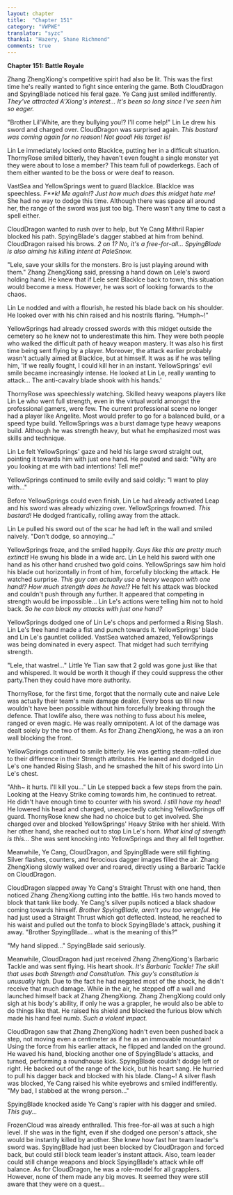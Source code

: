 ```yaml
---
layout: chapter
title:  "Chapter 151"
category: "VWPWE"
translator: "syzc"
thanks1: "Hazery, Shane Richmond"
comments: true
---
```


**Chapter 151: Battle Royale**

Zhang ZhengXiong's competitive spirit had also be lit. This was the first time he's really wanted to fight since entering the game. Both CloudDragon and SpyingBlade noticed his feral gaze. Ye Cang just smiled indifferently. *They've attracted A'Xiong's interest... It's been so long since I've seen him so eager.*

"Brother Lil'White, are they bullying you!? I'll come help!" Lin Le drew his sword and charged over. CloudDragon was surprised again. *This bastard was coming again for no reason! Not good! His target is!*

Lin Le immediately locked onto BlackIce, putting her in a difficult situation. ThornyRose smiled bitterly, they haven't even fought a single monster yet they were about to lose a member? This team full of powderkegs. Each of them either wanted to be the boss or were deaf to reason. 

VastSea and YellowSprings went to guard BlackIce. BlackIce was speechless. *F\*\*k! Me again!? Just how much does this midget hate me!* She had no way to dodge this time. Although there was space all around her, the range of the sword was just too big. There wasn't any time to cast a spell either.

CloudDragon wanted to rush over to help, but Ye Cang Mithril Rapier blocked his path. SpyingBlade's dagger stabbed at him from behind. CloudDragon raised his brows. *2 on 1? No, it's a free-for-all... SpyingBlade is also aiming his killing intent at PaleSnow.*

"Lele, save your skills for the monsters. Bro is just playing around with them." Zhang ZhengXiong said, pressing a hand down on Lele's sword holding hand. He knew that if Lele sent BlackIce back to town, this situation would become a mess. However, he was sort of looking forwards to the chaos.

Lin Le nodded and with a flourish, he rested his blade back on his shoulder. He looked over with his chin raised and his nostrils flaring. "Humph~!"

YellowSprings had already crossed swords with this midget outside the cemetery so he knew not to underestimate this him. They were both people who walked the difficult path of heavy weapon mastery. It was also his first time being sent flying by a player. Moreover, the attack earlier probably wasn't actually aimed at BlackIce, but at himself. It was as if he was telling him, 'If we really fought, I could kill her in an instant. YellowSprings' evil smile became increasingly intense. He looked at Lin Le, really wanting to attack... The anti-cavalry blade shook with his hands.'

ThornyRose was speechlessly watching. Skilled heavy weapons players like Lin Le who went full strength, even in the virtual world amongst the professional gamers, were few. The current professional scene no longer had a player like Angelite. Most would prefer to go for a balanced build, or a speed type build. YellowSprings was a burst damage type heavy weapons build. Although he was strength heavy, but what he emphasized most was skills and technique.

Lin Le felt YellowSprings' gaze and held his large sword straight out, pointing it towards him with just one hand. He pouted and said: "Why are you looking at me with bad intentions! Tell me!"

YellowSprings continued to smile evilly and said coldly: "I want to play with..."

Before YellowSprings could even finish, Lin Le had already activated Leap and his sword was already whizzing over. YellowSprings frowned. *This bastard!* He dodged frantically, rolling away from the attack.

Lin Le pulled his sword out of the scar he had left in the wall and smiled naively. "Don't dodge, so annoying..."

YellowSprings froze, and the smiled happily. *Guys like this are pretty much extinct!* He swung his blade in a wide arc. Lin Le held his sword with one hand as his other hand crushed two gold coins. YellowSprings saw him hold his blade out horizontally in front of him, forcefully blocking the attack. He watched surprise. *This guy can actually use a heavy weapon with one hand!? How much strength does he have!?* He felt his attack was blocked and couldn't push through any further. It appeared that competing in strength would be impossible... Lin Le's actions were telling him not to hold back. *So he can block my attacks with just one hand?*

YellowSprings dodged one of Lin Le's chops and performed a Rising Slash. Lin Le's free hand made a fist and punch towards it. YellowSprings' blade and Lin Le's gauntlet collided. VastSea watched amazed, YellowSprings was being dominated in every aspect. That midget had such terrifying strength.

"Lele, that wastrel..." Little Ye Tian saw that 2 gold was gone just like that and whispered. It would be worth it though if they could suppress the other party.Then they could have more authority.

ThornyRose, for the first time, forgot that the normally cute and naive Lele was actually their team's main damage dealer. Every boss up till now wouldn't have been possible without him forcefully breaking through the defence. That lowlife also, there was nothing to fuss about his melee, ranged or even magic. He was really omnipotent. A lot of the damage was dealt solely by the two of them. As for Zhang ZhengXiong, he was a an iron wall blocking the front.

YellowSprings continued to smile bitterly. He was getting steam-rolled due to their difference in their Strength attributes. He leaned and dodged Lin Le's one handed Rising Slash, and he smashed the hilt of his sword into Lin Le's chest.

"Ahh~ it hurts. I'll kill you..." Lin Le stepped back a few steps from the pain. Looking at the Heavy Strike coming towards him, he continued to retreat. He didn't have enough time to counter with his sword. *I still have my head!* He lowered his head and charged, unexpectedly catching YellowSprings off guard. ThornyRose knew she had no choice but to get involved. She charged over and blocked YellowSprings' Heavy Strike with her shield. With her other hand, she reached out to stop Lin Le's horn. *What kind of strength is this...* She was sent knocking into YellowSprings and they all fell together.

Meanwhile, Ye Cang, CloudDragon, and SpyingBlade were still fighting. Silver flashes, counters, and ferocious dagger images filled the air. Zhang ZhengXiong slowly walked over and roared, directly using a Barbaric Tackle on CloudDragon.

CloudDragon slapped away Ye Cang's Straight Thrust with one hand, then noticed Zhang ZhengXiong cutting into the battle. His two hands moved to block that tank like body. Ye Cang's silver pupils noticed a black shadow coming towards himself. *Brother SpyingBlade, aren't you too vengeful.* He had just used a Straight Thrust which got deflected. Instead, he reached to his waist and pulled out the tonfa to block SpyingBlade's attack, pushing it away. "Brother SpyingBlade... what is the meaning of this?"

"My hand slipped..." SpyingBlade said seriously.

Meanwhile, CloudDragon had just received Zhang ZhengXiong's Barbaric Tackle and was sent flying. His heart shook. *It's Barbaric Tackle! The skill that uses both Strength and Constitution. This guy's constitution is unusually high.* Due to the fact he had negated most of the shock, he didn't receive that much damage. While in the air, he stepped off a wall and launched himself back at Zhang ZhengXiong. Zhang ZhengXiong could only sigh at his body's ability, if only he was a grappler, he would also be able to do things like that. He raised his shield and blocked the furious blow which made his hand feel numb. *Such a violent impact.*

CloudDragon saw that Zhang ZhengXiong hadn't even been pushed back a step, not moving even a centimeter as if he as an immovable mountain! Using the force from his earlier attack, he flipped and landed on the ground. He waved his hand, blocking another one of SpyingBlade's attacks, and turned, performing a roundhouse kick. SpyingBlade couldn't dodge left or right. He backed out of the range of the kick, but his heart sang. He hurried to pull his dagger back and blocked with his blade. Clang~! A silver flash was blocked, Ye Cang raised his white eyebrows and smiled indifferently. "My bad, I stabbed at the wrong person..."

SpyingBlade knocked aside Ye Cang's rapier with his dagger and smiled. *This guy...*

FrozenCloud was already enthralled. This free-for-all was at such a high level. If she was in the fight, even if she dodged one person's attack, she would be instantly killed by another. She knew how fast her team leader's sword was. SpyingBlade had just been blocked by CloudDragon and forced back, but could still block team leader's instant attack. Also, team leader could still change weapons and block SpyingBlade's attack while off balance. As for CloudDragon, he was a role-model for all grapplers. However, none of them made any big moves. It seemed they were still aware that they were on a quest...
